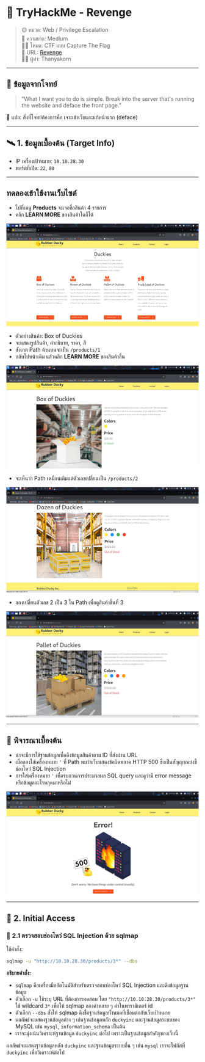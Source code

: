# 🧠 TryHackMe - Revenge

> 🟡 หมวด: Web / Privilege Escalation  
> 🧩 ความยาก: Medium  
> 🕵️‍♂️ โหมด: CTF แบบ Capture The Flag  
> 🧩 URL: [Revenge](https://tryhackme.com/room/revenge)  
> 👨‍💻 ผู้ทำ: Thanyakorn

---

## 📌 ข้อมูลจากโจทย์

> "What I want you to do is simple. Break into the server that's running the website and deface the front page."

💬 แปล: สิ่งที่โจทย์ต้องการคือ เจาะเข้าเว็บและแก้หน้าแรก (deface)

---

## 🛰️ 1. ข้อมูลเบื้องต้น (Target Info)

- IP เครื่องเป้าหมาย: `10.10.28.30`  
- พอร์ตที่เปิด: `22`, `80`

---

## ทดลองเข้าใช้งานเว็บไซต์

- ไปที่เมนู **Products** จะเจอชื่อสินค้า 4 รายการ  
- คลิก **LEARN MORE** ของสินค้าใดก็ได้

![Web site](images/1.png)

- ตัวอย่างสินค้า: Box of Duckies  
- จะแสดงรูปสินค้า, คำอธิบาย, ราคา, สี  
- สังเกต Path ด้านบนจะเป็น `/products/1`  
- กลับไปหน้าเดิม แล้วคลิก **LEARN MORE** ของสินค้าอื่น

![Products-Path](images/2.png)

- จะเห็นว่า Path เหมือนเดิมแต่ตัวเลขเปลี่ยนเป็น `/products/2`

![Products-Path](images/3.png)

- ลองเปลี่ยนตัวเลข 2 เป็น 3 ใน Path เพื่อดูสินค้าชิ้นที่ 3

![Products-Path](images/4.png)

---

## 📌 พิจารณาเบื้องต้น

- น่าจะมีการใช้ฐานข้อมูลเพื่อดึงข้อมูลสินค้าตาม ID ที่ส่งผ่าน URL  
- เมื่อลองใส่เครื่องหมาย `'` ที่ Path พบว่าเว็บแสดงข้อผิดพลาด HTTP 500 ซึ่งเป็นสัญญาณบ่งชี้ช่องโหว่ SQL Injection  
- การใส่เครื่องหมาย `'` เพื่อรบกวนการประมวลผล SQL query และดูว่ามี error message หรือข้อมูลอะไรหลุดมาหรือไม่  

![Products-Path](images/5.png)

---

## 🚪 2. Initial Access

### 🔸 2.1 ตรวจสอบช่องโหว่ SQL Injection ด้วย sqlmap

ใช้คำสั่ง:

```bash
sqlmap -u "http://10.10.28.30/products/3*" --dbs
```
**อธิบายคำสั่ง:**

- `sqlmap` คือเครื่องมืออัตโนมัติสำหรับตรวจสอบช่องโหว่ SQL Injection และดึงข้อมูลฐานข้อมูล  
- ตัวเลือก `-u` ใช้ระบุ URL ที่ต้องการทดสอบ โดย `"http://10.10.28.30/products/3*"` ใช้ wildcard `3*` เพื่อให้ sqlmap ลองค่าหลาย ๆ ค่าในพารามิเตอร์ id  
- ตัวเลือก `--dbs` สั่งให้ sqlmap ดึงชื่อฐานข้อมูลทั้งหมดที่เชื่อมต่อกับเว็บเป้าหมาย  
- ผลลัพธ์จะแสดงฐานข้อมูลต่าง ๆ เช่นฐานข้อมูลหลัก `duckyinc` และฐานข้อมูลระบบของ MySQL เช่น `mysql`, `information_schema` เป็นต้น  
- เราจะมุ่งเน้นวิเคราะห์ฐานข้อมูล `duckyinc` ต่อไป เพราะเป็นฐานข้อมูลสำคัญของเว็บนี้

ผลลัพธ์จะแสดงฐานข้อมูลหลัก `duckyinc` และฐานข้อมูลระบบอื่น ๆ เช่น `mysql` เราจะโฟกัสที่ `duckyinc` เพื่อวิเคราะห์ต่อไป

